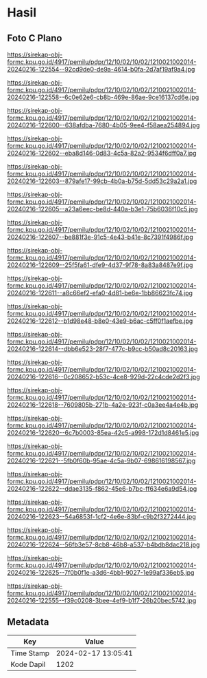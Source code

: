 # Hasil

## Foto C Plano

https://sirekap-obj-formc.kpu.go.id/4917/pemilu/pdpr/12/10/02/10/02/1210021002014-20240216-122554--92cd9de0-de9a-4614-b0fa-2d7af19af9a4.jpg

https://sirekap-obj-formc.kpu.go.id/4917/pemilu/pdpr/12/10/02/10/02/1210021002014-20240216-122558--6c0e62e6-cb8b-469e-86ae-9ce16137cd6e.jpg

https://sirekap-obj-formc.kpu.go.id/4917/pemilu/pdpr/12/10/02/10/02/1210021002014-20240216-122600--638afdba-7680-4b05-9ee4-f58aea254894.jpg

https://sirekap-obj-formc.kpu.go.id/4917/pemilu/pdpr/12/10/02/10/02/1210021002014-20240216-122602--eba8d146-0d83-4c5a-82a2-9534f6dff0a7.jpg

https://sirekap-obj-formc.kpu.go.id/4917/pemilu/pdpr/12/10/02/10/02/1210021002014-20240216-122603--879afe17-99cb-4b0a-b75d-5dd53c29a2a1.jpg

https://sirekap-obj-formc.kpu.go.id/4917/pemilu/pdpr/12/10/02/10/02/1210021002014-20240216-122605--a23a6eec-be8d-440a-b3e1-75b6036f10c5.jpg

https://sirekap-obj-formc.kpu.go.id/4917/pemilu/pdpr/12/10/02/10/02/1210021002014-20240216-122607--be881f3e-91c5-4e43-b41e-8c7391f4986f.jpg

https://sirekap-obj-formc.kpu.go.id/4917/pemilu/pdpr/12/10/02/10/02/1210021002014-20240216-122609--25f5fa61-dfe9-4d37-9f78-8a83a8487e9f.jpg

https://sirekap-obj-formc.kpu.go.id/4917/pemilu/pdpr/12/10/02/10/02/1210021002014-20240216-122611--a8c66ef2-efa0-4d81-be6e-1bb86623fc74.jpg

https://sirekap-obj-formc.kpu.go.id/4917/pemilu/pdpr/12/10/02/10/02/1210021002014-20240216-122612--b1d98e48-b8e0-43e9-b6ac-c5ff0f1aefbe.jpg

https://sirekap-obj-formc.kpu.go.id/4917/pemilu/pdpr/12/10/02/10/02/1210021002014-20240216-122614--dbb6e523-28f7-477c-b9cc-b50ad8c20163.jpg

https://sirekap-obj-formc.kpu.go.id/4917/pemilu/pdpr/12/10/02/10/02/1210021002014-20240216-122616--0c208652-b53c-4ce8-929d-22c4cde2d2f3.jpg

https://sirekap-obj-formc.kpu.go.id/4917/pemilu/pdpr/12/10/02/10/02/1210021002014-20240216-122618--7609805b-271b-4a2e-923f-c0a3ee4a4e4b.jpg

https://sirekap-obj-formc.kpu.go.id/4917/pemilu/pdpr/12/10/02/10/02/1210021002014-20240216-122620--6c7b0003-85ea-42c5-a998-172d1d8461e5.jpg

https://sirekap-obj-formc.kpu.go.id/4917/pemilu/pdpr/12/10/02/10/02/1210021002014-20240216-122621--5fb0f60b-95ae-4c5a-9b07-698616198567.jpg

https://sirekap-obj-formc.kpu.go.id/4917/pemilu/pdpr/12/10/02/10/02/1210021002014-20240216-122622--ddae3135-f862-45e6-b7bc-ff634e6a9d54.jpg

https://sirekap-obj-formc.kpu.go.id/4917/pemilu/pdpr/12/10/02/10/02/1210021002014-20240216-122623--54a6853f-1cf2-4e6e-83bf-c9b2f3272444.jpg

https://sirekap-obj-formc.kpu.go.id/4917/pemilu/pdpr/12/10/02/10/02/1210021002014-20240216-122624--56fb3e57-8cb8-46b8-a537-b4bdb8dac218.jpg

https://sirekap-obj-formc.kpu.go.id/4917/pemilu/pdpr/12/10/02/10/02/1210021002014-20240216-122625--7f0b0f1e-a3d6-4bb1-9027-1e99af336eb5.jpg

https://sirekap-obj-formc.kpu.go.id/4917/pemilu/pdpr/12/10/02/10/02/1210021002014-20240216-122555--f39c0208-3bee-4ef9-b1f7-26b20bec5742.jpg


## Metadata

| Key        | Value               |
| ---------- | ------------------- |
| Time Stamp | 2024-02-17 13:05:41 |
| Kode Dapil | 1202                |




